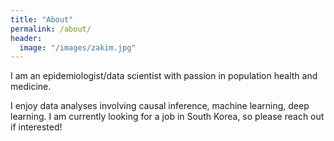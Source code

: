 ```yaml
---
title: "About"
permalink: /about/
header:
  image: "/images/zakim.jpg"
---
```


I am an epidemiologist/data scientist with passion in population health and medicine. 

I enjoy data analyses involving causal inference, machine learning, deep learning. I am currently looking for a job in South Korea, so please reach out if interested!


